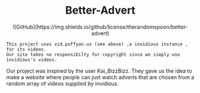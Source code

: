 <h1 style="text-align:center;">Better-Advert</h1>
<p align="center">
![GitHub](https://img.shields.io/github/license/therandomspoon/better-advert)
</p>


    This project uses vid.puffyan.us (see above) ,a invidious instance , for its videos. 
    Our site takes no responsibilty for copyright since we simply use invidious's videos.

Our project was inspired by the user Kai_BizzBizz. They gave us the idea to make a website where people can just watch adverts that are chosen from a random array of videos supplied by invidious.
